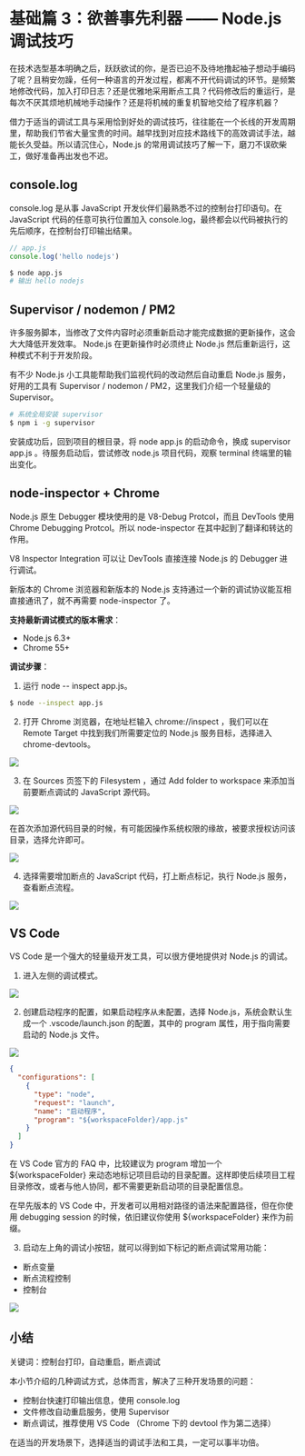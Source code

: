 # 基础篇 3：欲善事先利器 —— Node.js 调试技巧

在技术选型基本明确之后，跃跃欲试的你，是否已迫不及待地撸起袖子想动手编码了呢？且稍安勿躁，任何一种语言的开发过程，都离不开代码调试的环节。是频繁地修改代码，加入打印日志？还是优雅地采用断点工具？代码修改后的重运行，是每次不厌其烦地机械地手动操作？还是将机械的重复机智地交给了程序机器？

借力于适当的调试工具与采用恰到好处的调试技巧，往往能在一个长线的开发周期里，帮助我们节省大量宝贵的时间。越早找到对应技术路线下的高效调试手法，越能长久受益。所以请沉住心，Node.js 的常用调试技巧了解一下，磨刀不误砍柴工，做好准备再出发也不迟。

## console.log

console.log 是从事 JavaScript 开发伙伴们最熟悉不过的控制台打印语句。在 JavaScript 代码的任意可执行位置加入 console.log，最终都会以代码被执行的先后顺序，在控制台打印输出结果。

```js
// app.js
console.log('hello nodejs')
```

``` bash
$ node app.js
# 输出 hello nodejs
```

## Supervisor / nodemon / PM2

许多服务脚本，当修改了文件内容时必须重新启动才能完成数据的更新操作，这会大大降低开发效率。 
Node.js 在更新操作时必须终止 Node.js 然后重新运行，这种模式不利于开发阶段。 

有不少 Node.js 小工具能帮助我们监视代码的改动然后自动重启 Node.js 服务，好用的工具有 Supervisor / nodemon / PM2，这里我们介绍一个轻量级的 Supervisor。

```bash
# 系统全局安装 supervisor
$ npm i -g supervisor
```

安装成功后，回到项目的根目录，将 node app.js 的启动命令，换成 supervisor app.js 。待服务启动后，尝试修改 node.js 项目代码，观察 terminal 终端里的输出变化。

##  node-inspector + Chrome

Node.js 原生 Debugger 模块使用的是 V8-Debug Protcol，而且 DevTools 使用 Chrome Debugging Protcol。所以 node-inspector 在其中起到了翻译和转达的作用。

V8 Inspector Integration 可以让 DevTools 直接连接 Node.js 的 Debugger 进行调试。

新版本的 Chrome 浏览器和新版本的 Node.js 支持通过一个新的调试协议能互相直接通讯了，就不再需要 node-inspector 了。

**支持最新调试模式的版本需求**：

- Node.js 6.3+
- Chrome 55+

**调试步骤**：

1. 运行 node -- inspect app.js。

``` bash
$ node --inspect app.js
```

2. 打开 Chrome 浏览器，在地址栏输入 chrome://inspect ，我们可以在 Remote Target 中找到我们所需要定位的 Node.js 服务目标，选择进入 chrome-devtools。

![](https://user-gold-cdn.xitu.io/2018/9/3/1659bc5e088ee71d?w=1408&h=824&f=jpeg&s=138540)

3. 在 Sources 页签下的 Filesystem ，通过 Add folder to workspace 来添加当前要断点调试的 JavaScript 源代码。

![](https://user-gold-cdn.xitu.io/2018/9/3/1659bc642183e9af?w=1446&h=806&f=jpeg&s=89165)

在首次添加源代码目录的时候，有可能因操作系统权限的缘故，被要求授权访问该目录，选择允许即可。

![](https://user-gold-cdn.xitu.io/2018/9/3/1659bc75a77d18b4?w=1568&h=660&f=jpeg&s=147536)

4. 选择需要增加断点的 JavaScript 代码，打上断点标记，执行 Node.js 服务，查看断点流程。

![](https://user-gold-cdn.xitu.io/2018/9/3/1659bc789b1b96a9?w=1562&h=904&f=jpeg&s=309182)

## VS Code

VS Code 是一个强大的轻量级开发工具，可以很方便地提供对 Node.js 的调试。

1. 进入左侧的调试模式。

![](https://user-gold-cdn.xitu.io/2018/9/3/1659bc93f9f69f9b?w=842&h=860&f=jpeg&s=44353)

2. 创建启动程序的配置，如果启动程序从未配置，选择 Node.js，系统会默认生成一个 .vscode/launch.json 的配置，其中的 program 属性，用于指向需要启动的 Node.js 文件。

![](https://user-gold-cdn.xitu.io/2018/9/3/1659bcb81265bad4?w=1558&h=350&f=jpeg&s=54885)
```json
{
  "configurations": [
    {
      "type": "node",
      "request": "launch",
      "name": "启动程序",
      "program": "${workspaceFolder}/app.js"
    }
  ]
}
```

在 VS Code 官方的 FAQ 中，比较建议为 program 增加一个 ${workspaceFolder}  来动态地标记项目启动的目录配置。这样即使后续项目工程目录修改，或者与他人协同，都不需要更新启动项的目录配置信息。

在早先版本的 VS Code 中，开发者可以用相对路径的语法来配置路径，但在你使用  debugging session 的时候，依旧建议你使用 ${workspaceFolder} 来作为前缀。

3. 启动左上角的调试小按钮，就可以得到如下标记的断点调试常用功能：

- 断点变量
- 断点流程控制
- 控制台


![](https://user-gold-cdn.xitu.io/2018/9/3/1659bd3e6428fb63?w=2220&h=1494&f=jpeg&s=559871)

## 小结

关键词：控制台打印，自动重启，断点调试

本小节介绍的几种调试方式，总体而言，解决了三种开发场景的问题：
- 控制台快速打印输出信息，使用 console.log
- 文件修改自动重启服务，使用 Supervisor
- 断点调试，推荐使用 VS Code （Chrome 下的 devtool 作为第二选择）

在适当的开发场景下，选择适当的调试手法和工具，一定可以事半功倍。